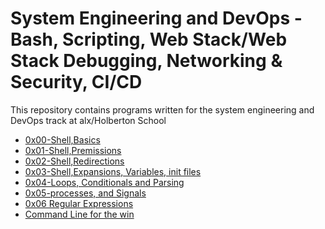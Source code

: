 # System Engineering and DevOps - Bash, Scripting, Web Stack/Web Stack Debugging, Networking & Security, CI/CD

This repository contains programs written for the system engineering and DevOps
track at alx/Holberton School

- [0x00-Shell,Basics](./0x00-shell_basics)
- [0x01-Shell,Premissions](./0x01-shell_permissions)
- [0x02-Shell,Redirections](./0x02-shell_redirections)
- [0x03-Shell,Expansions, Variables, init files](./0x03-shell_variables_expansions)
- [0x04-Loops, Conditionals and Parsing](./0x04-loops_conditions_and_parsing)
- [0x05-processes, and Signals](./0x05-processes_and_signals)
- [0x06 Regular Expressions](./0x06-regular_expressions)
- [Command Line for the win](./command_line_for_the_win)